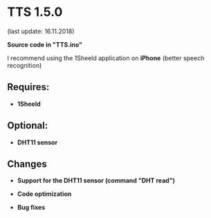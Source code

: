 # TTS 1.5.0

(last update: 16.11.2018)


<b>Source code in "TTS.ino"</b>

I recommend using the 1Sheeld application on <b>iPhone</b> (better speech recognition)

## Requires:

* <b>1Sheeld</b>

## Optional:

* <b>DHT11 sensor</b>

## Changes

* <b>Support for the DHT11 sensor (command "DHT read")</b>

* <b>Code optimization</b>
* <b>Bug fixes</b>
